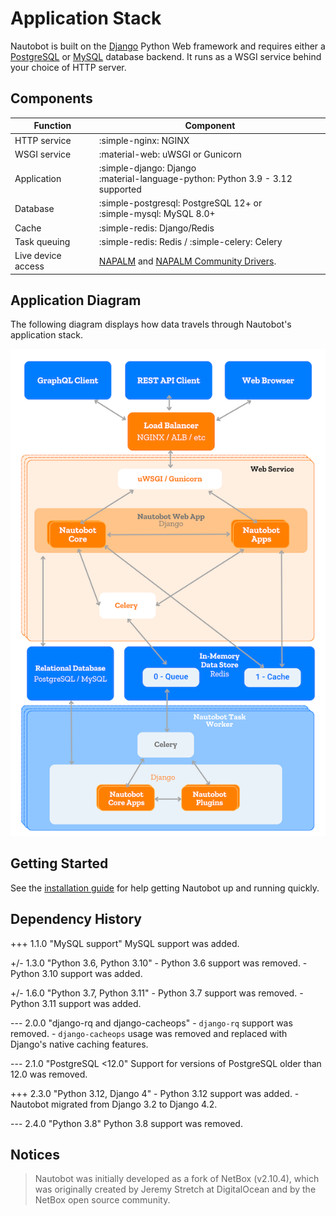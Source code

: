 # Application Stack

Nautobot is built on the [Django](https://djangoproject.com/) Python Web framework and requires either a [PostgreSQL](https://www.postgresql.org/) or [MySQL](https://www.mysql.com) database backend. It runs as a WSGI service behind your choice of HTTP server.

## Components

<!-- pyml disable-num-lines 9 no-inline-html -->
| Function           | Component                                                                                                                          |
| ------------------ | ---------------------------------------------------------------------------------------------------------------------------------- |
| HTTP service       | :simple-nginx: NGINX                                                                                                               |
| WSGI service       | :material-web: uWSGI or Gunicorn                                                                                                   |
| Application        | :simple-django: Django <br> :material-language-python: Python 3.9 - 3.12 supported                                                 |
| Database           | :simple-postgresql: PostgreSQL 12+ or <br>  :simple-mysql: MySQL 8.0+                                                              |
| Cache              | :simple-redis: Django/Redis                                                                                                        |
| Task queuing       | :simple-redis: Redis / :simple-celery: Celery                                                                                      |
| Live device access | [NAPALM](https://napalm.readthedocs.io/en/latest/) and [NAPALM Community Drivers](https://github.com/napalm-automation-community). |

## Application Diagram

The following diagram displays how data travels through Nautobot's application stack.

![Application stack diagram](../media/nautobot_application_stack_low_level.png "Application stack diagram")

## Getting Started

See the [installation guide](../user-guide/administration/installation/index.md) for help getting Nautobot up and running quickly.

## Dependency History

+++ 1.1.0 "MySQL support"
    MySQL support was added.

+/- 1.3.0 "Python 3.6, Python 3.10"
    - Python 3.6 support was removed.
    - Python 3.10 support was added.

+/- 1.6.0 "Python 3.7, Python 3.11"
    - Python 3.7 support was removed.
    - Python 3.11 support was added.

--- 2.0.0 "django-rq and django-cacheops"
    - `django-rq` support was removed.
    - `django-cacheops` usage was removed and replaced with Django's native caching features.

--- 2.1.0 "PostgreSQL <12.0"
    Support for versions of PostgreSQL older than 12.0 was removed.

+++ 2.3.0 "Python 3.12, Django 4"
    - Python 3.12 support was added.
    - Nautobot migrated from Django 3.2 to Django 4.2.

--- 2.4.0 "Python 3.8"
    Python 3.8 support was removed.

## Notices

> Nautobot was initially developed as a fork of NetBox (v2.10.4), which was originally created by Jeremy Stretch at DigitalOcean and by the NetBox open source community.
